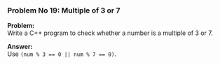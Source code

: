 ### Problem No 19: Multiple of 3 or 7

**Problem:**  
Write a C++ program to check whether a number is a multiple of 3 or 7.

**Answer:**  
Use `(num % 3 == 0 || num % 7 == 0)`.
